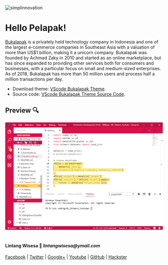 ![simplinnovation](https://4.bp.blogspot.com/-f7YxPyqHAzY/WJ6VnkvE0SI/AAAAAAAADTQ/0tDQPTrVrtMAFT-q-1-3ktUQT5Il9FGdQCLcB/s350/simpLINnovation1a.png)

# Hello Pelapak!

[Bukalapak](https://www.bukalapak.com/) is a privately held technology company in Indonesia and one of the largest e-commerce companies in Southeast Asia with a valuation of more than US$1 billion, making it a unicorn company. Bukalapak was founded by Achmad Zaky in 2010 and started as an online marketplace, but has since expanded to providing other services both for consumers and businesses, with a particular focus on small and medium-sized enterprises. As of 2018, Bukalapak has more than 50 million users and process half a million transactions per day.
- Download theme: [VScode Bukalapak Theme](https://marketplace.visualstudio.com/items?itemName=lintangwisesa.bukalapak).
- Source code: [VScode Bukalapak Theme Source Code](https://github.com/LintangWisesa/VScode-Bukalapak-Theme).

## Preview 🔍

![vscode_bl](./lintang/screenshot.png)

#

#### Lintang Wisesa 💌 _lintangwisesa@ymail.com_

[Facebook](https://www.facebook.com/lintangbagus) | 
[Twitter](https://twitter.com/Lintang_Wisesa) |
[Google+](https://plus.google.com/u/0/+LintangWisesa1) |
[Youtube](https://www.youtube.com/user/lintangbagus) | [GitHub](https://github.com/LintangWisesa) |
[Hackster](https://www.hackster.io/lintangwisesa)